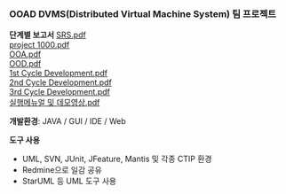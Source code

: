 ### OOAD DVMS(Distributed Virtual Machine System) 팀 프로젝트

**단계별 보고서**
[SRS.pdf](https://github.com/ksi05503/Object-Oriented-Analysis-and-Design/files/7126215/SRS.pdf)  
[project 1000.pdf](https://github.com/ksi05503/Object-Oriented-Analysis-and-Design/files/7126201/project.1000.pdf)  
[OOA.pdf](https://github.com/ksi05503/Object-Oriented-Analysis-and-Design/files/7126205/OOA.pdf)  
[OOD.pdf](https://github.com/ksi05503/Object-Oriented-Analysis-and-Design/files/7126206/OOD.pdf)  
[1st Cycle Development.pdf](https://github.com/ksi05503/Object-Oriented-Analysis-and-Design/files/7126207/1st.Cycle.Development.pdf)  
[2nd Cycle Development.pdf](https://github.com/ksi05503/Object-Oriented-Analysis-and-Design/files/7126209/2nd.Cycle.Development.pdf)  
[3rd Cycle Development.pdf](https://github.com/ksi05503/Object-Oriented-Analysis-and-Design/files/7126212/3rd.Cycle.Development.pdf)  
[실행메뉴얼 및 데모영상.pdf](https://github.com/ksi05503/Object-Oriented-Analysis-and-Design/files/7126213/default.pdf)  

**개발환경**: JAVA / GUI / IDE / Web

**도구 사용**

* UML, SVN, JUnit, JFeature, Mantis 및 각종 CTIP 환경
* Redmine으로 일감 공유
* StarUML 등 UML 도구 사용 







